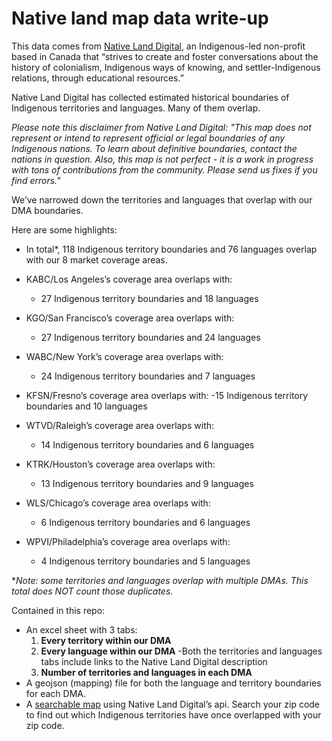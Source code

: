 # Native land map data write-up

This data comes from [Native Land Digital](https://native-land.ca/), an Indigenous-led non-profit based in Canada that “strives to create and foster conversations about the history of colonialism, Indigenous ways of knowing, and settler-Indigenous relations, through educational resources.”

Native Land Digital has collected estimated historical boundaries of Indigenous territories and languages. Many of them overlap.

*Please note this disclaimer from Native Land Digital: "This map does not represent or intend to represent official or legal boundaries of any Indigenous nations. To learn about definitive boundaries, contact the nations in question. Also, this map is not perfect - it is a work in progress with tons of contributions from the community. Please send us fixes if you find errors."*

We’ve narrowed down the territories and languages that overlap with our DMA boundaries.  

Here are some highlights: 

- In total*, 118 Indigenous territory boundaries and 76 languages overlap with our 8 market coverage areas.

- KABC/Los Angeles’s coverage area overlaps with: 
  - 27 Indigenous territory boundaries and 18 languages 

- KGO/San Francisco’s coverage area overlaps with: 
  - 27 Indigenous territory boundaries and 24 languages 

- WABC/New York’s coverage area overlaps with: 
  - 24 Indigenous territory boundaries and 7 languages 

- KFSN/Fresno’s coverage area overlaps with: 
  -15 Indigenous territory boundaries and 10 languages 

- WTVD/Raleigh’s coverage area overlaps with: 
  - 14 Indigenous territory boundaries and 6 languages 

- KTRK/Houston’s coverage area overlaps with: 
  - 13 Indigenous territory boundaries and 9 languages 

- WLS/Chicago’s coverage area overlaps with: 
  - 6 Indigenous territory boundaries and 6 languages 

- WPVI/Philadelphia’s coverage area overlaps with: 
  - 4 Indigenous territory boundaries and 5 languages 

**Note: some territories and languages overlap with multiple DMAs. This total does NOT count those duplicates.*

Contained in this repo: 
- An excel sheet with 3 tabs: 
  1. **Every territory within our DMA**
  2. **Every language within our DMA**
    -Both the territories and languages tabs include links to the Native Land Digital description 
  3. **Number of territories and languages in each DMA**
- A geojson (mapping) file for both the language and territory boundaries for each DMA. 
- A [searchable map](https://abcotvdata.github.io/native-land-map/map/index.html) using Native Land Digital’s api. Search your zip code to find out which Indigenous territories have once overlapped with your zip code.  
